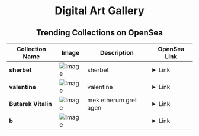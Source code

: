 <div align="center">

# Digital Art Gallery

## Trending Collections on OpenSea

| Collection Name                       | Image                                                                                     | Description                       | OpenSea Link                                                                                          |
|---------------------------------------|-------------------------------------------------------------------------------------------|-----------------------------------|--------------------------------------------------------------------------------------------------------|
| **sherbet** | ![Image](https://i.seadn.io/s/raw/files/6188603fda7edb2688e0a5fc1f4ff0b7.png?w=500&auto=format?w=200&auto=format) | sherbet | <details><summary>Link</summary>[sherbet](https://opensea.io/collection/sherbet-10)</details> |
| **valentine** | ![Image](https://i.seadn.io/s/raw/files/9898c347e26b6bf2ef3c0e76eed5ec4c.png?w=500&auto=format?w=200&auto=format) | valentine | <details><summary>Link</summary>[valentine](https://opensea.io/collection/valentine-47)</details> |
| **Butarek Vitalin** | ![Image](https://i.seadn.io/s/raw/files/f05ffd3134246eb3b5135cbdc9c79e43.png?w=500&auto=format?w=200&auto=format) | mek etherum gret agen | <details><summary>Link</summary>[Butarek Vitalin](https://opensea.io/collection/butarek-vitalin-478)</details> |
| **b** | ![Image](https://i.seadn.io/s/raw/files/0c32d68447dfdec4b4b83c9791cf39da.jpg?w=500&auto=format?w=200&auto=format) |  | <details><summary>Link</summary>[b](https://opensea.io/collection/b-2243)</details> |

</div>